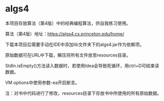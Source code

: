 # algs4
本项目存放算法（第4版）中的经典编程算法，供自我练习使用。

算法（第4版）地址：https://algs4.cs.princeton.edu/home/

下载本项目后需要手动在IDE中添加lib文件夹下的algs4.jar作为依赖项。

原始数据可在URL中下载，解压将所有文件放至resources目录。

StdIn.isEmpty()方法读入数据时，若使用Idea会导致死循环，用ctrl+D可结束读数据。

VM options中使用参数-ea开启断言。

注：对书中代码进行了修改，resources目录下存放书中所使用的所有原始数据。
